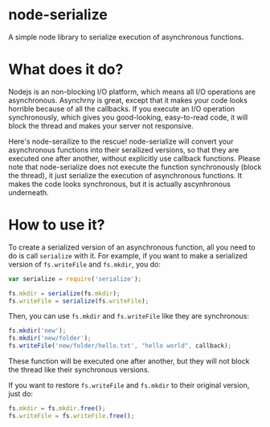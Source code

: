 node-serialize
==============

A simple node library to serialize execution of asynchronous functions.

# What does it do?

Nodejs is an non-blocking I/O platform, which means all I/O operations are asynchronous. Asynchrny is great, except that it makes your code looks horrible because of all the callbacks. If you execute an I/O operation synchronously, which gives you good-looking, easy-to-read code, it will block the thread and makes your server not responsive.

Here's node-serailize to the rescue! node-serialize will convert your asynchronous functions into their serailized versions, so that they are executed one after another, without explicitly use callback functions. Please note that node-serialize does not execute the function synchronously (block the thread), it just serialize the execution of asynchronous functions. It makes the code looks synchronous, but it is actually ascynhronous underneath.

# How to use it?

To create a serialized version of an asynchronous function, all you need to do is call `serialize` with it. For example, if you want to make a serialized version of `fs.writeFile` and `fs.mkdir`, you do:
```javascript
var serialize = require('serialize');

fs.mkdir = serialize(fs.mkdir);
fs.writeFile = serialize(fs.writeFile);
```
Then, you can use `fs.mkdir` and `fs.writeFile` like they are synchronous:
```javascript
fs.mkdir('new');
fs.mkdir('new/folder');
fs.writeFile('new/folder/hello.txt', "hello world", callback);
```
These function will be executed one after another, but they will not block the thread like their synchronous versions.

If you want to restore `fs.writeFile` and `fs.mkdir` to their original version, just do:
```javascript
fs.mkdir = fs.mkdir.free();
fs.writeFile = fs.writeFile.free();
```

